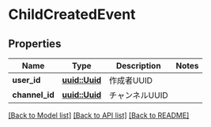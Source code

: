 # ChildCreatedEvent

## Properties

Name | Type | Description | Notes
------------ | ------------- | ------------- | -------------
**user_id** | [**uuid::Uuid**](uuid::Uuid.md) | 作成者UUID | 
**channel_id** | [**uuid::Uuid**](uuid::Uuid.md) | チャンネルUUID | 

[[Back to Model list]](../README.md#documentation-for-models) [[Back to API list]](../README.md#documentation-for-api-endpoints) [[Back to README]](../README.md)


